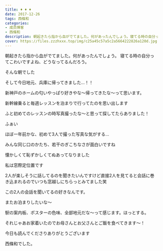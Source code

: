 ```yaml
---
title: ♦︎ ♦︎ ♦︎
date: 2017-12-26
tags: 西條和
categories: 
- 成员博客
- 西條和
description: 朝起きたら指から血がでてました。何があったんでしょう。寝てる時の自分ってこわいですよね、どうなってるんだろう。そんな朝でしたそして今日地元、兵庫に帰ってきま...
cover: https://files.zzzhxxx.top/img/c25a45c57a5c2a5664222826a120d.jpg 
---
```








朝起きたら指から血がでてました。何があったんでしょう。
寝てる時の自分ってこわいですよね、どうなってるんだろう。

そんな朝でした










そして今日地元、兵庫に帰ってきました…！！











新神戸のホームの匂いやっぱり好きやな〜帰ってきたな〜って思います。










新幹線乗ると毎週レッスンを泊まりで行ってたのを思い出します






ふと初めてのレッスンの時写真撮ったな〜と思って探してたらありました！









ふぁい













ほぼ一年前かな、初めて3人で撮った写真な気がする…






みんな同じ口のかたち、若干のぎこちなさが面白いですね




懐かしくて恥ずかしくてぬあってなりました











私は窓際定位置です






2人が楽しそうに話してるのを聞きたいんですけど直接2人を見てると会話に巻き込まれるのでいつも窓越しにちらっとみてました笑





この2人の会話を聞いてるの好きなんです。







またお泊まりしたいな〜














駅の案内板、ポスターの色味、全部地元だな〜って感じます。ほっとする。








それじゃあお家着いたのでお母さんとお父さんとご飯を食べてきます〜！















今日も読んでくださりありがとうございます




西條和でした。


